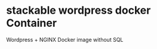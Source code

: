 stackable wordpress docker Container
==========================

Wordpress + NGINX Docker image without SQL
